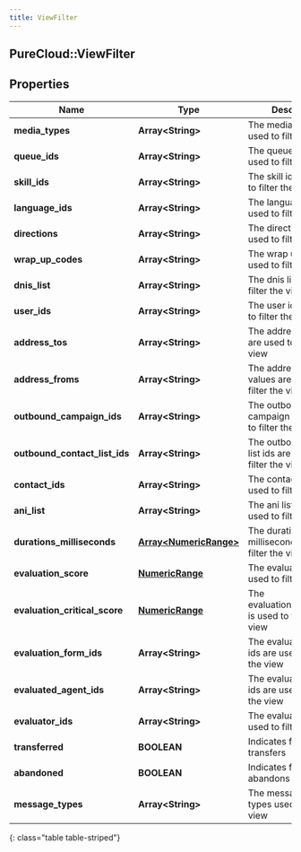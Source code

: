 ```yaml
---
title: ViewFilter
---
```

## PureCloud::ViewFilter

## Properties

|Name | Type | Description | Notes|
|------------ | ------------- | ------------- | -------------|
| **media_types** | **Array&lt;String&gt;** | The media types are used to filter the view | [optional] |
| **queue_ids** | **Array&lt;String&gt;** | The queue ids are used to filter the view | [optional] |
| **skill_ids** | **Array&lt;String&gt;** | The skill ids are used to filter the view | [optional] |
| **language_ids** | **Array&lt;String&gt;** | The language ids are used to filter the view | [optional] |
| **directions** | **Array&lt;String&gt;** | The directions are used to filter the view | [optional] |
| **wrap_up_codes** | **Array&lt;String&gt;** | The wrap up codes are used to filter the view | [optional] |
| **dnis_list** | **Array&lt;String&gt;** | The dnis list is used to filter the view | [optional] |
| **user_ids** | **Array&lt;String&gt;** | The user ids are used to filter the view | [optional] |
| **address_tos** | **Array&lt;String&gt;** | The address To values are used to filter the view | [optional] |
| **address_froms** | **Array&lt;String&gt;** | The address from values are used to filter the view | [optional] |
| **outbound_campaign_ids** | **Array&lt;String&gt;** | The outbound campaign ids are used to filter the view | [optional] |
| **outbound_contact_list_ids** | **Array&lt;String&gt;** | The outbound contact list ids are used to filter the view | [optional] |
| **contact_ids** | **Array&lt;String&gt;** | The contact ids are used to filter the view | [optional] |
| **ani_list** | **Array&lt;String&gt;** | The ani list ids are used to filter the view | [optional] |
| **durations_milliseconds** | [**Array&lt;NumericRange&gt;**](NumericRange.html) | The durations in milliseconds used to filter the view | [optional] |
| **evaluation_score** | [**NumericRange**](NumericRange.html) | The evaluationScore is used to filter the view | [optional] |
| **evaluation_critical_score** | [**NumericRange**](NumericRange.html) | The evaluationCriticalScore is used to filter the view | [optional] |
| **evaluation_form_ids** | **Array&lt;String&gt;** | The evaluation form ids are used to filter the view | [optional] |
| **evaluated_agent_ids** | **Array&lt;String&gt;** | The evaluated agent ids are used to filter the view | [optional] |
| **evaluator_ids** | **Array&lt;String&gt;** | The evaluator ids are used to filter the view | [optional] |
| **transferred** | **BOOLEAN** | Indicates filtering for transfers | [optional] |
| **abandoned** | **BOOLEAN** | Indicates filtering for abandons | [optional] |
| **message_types** | **Array&lt;String&gt;** | The message media types used to filter the view | [optional] |
{: class="table table-striped"}



